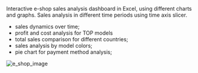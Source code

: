 Interactive e-shop sales analysis dashboard in Excel, using different charts and graphs.
Sales analysis in different time periods using time axis slicer.

- sales dynamics over time;
- profit and cost analysis for TOP models
- total sales comparison for different countries;
- sales analysis by model colors;
- pie chart for payment method analysis;

  
  

![e_shop_image](https://github.com/user-attachments/assets/04600815-a8ae-40ee-bad6-289274453669)




